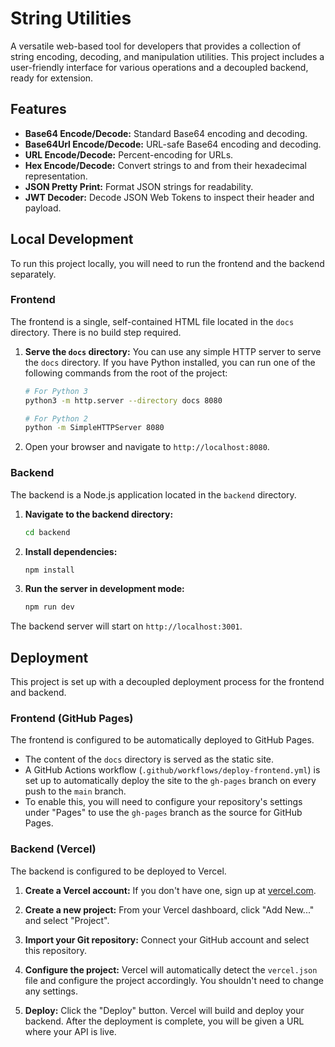 # String Utilities

A versatile web-based tool for developers that provides a collection of string encoding, decoding, and manipulation utilities. This project includes a user-friendly interface for various operations and a decoupled backend, ready for extension.

## Features

- **Base64 Encode/Decode:** Standard Base64 encoding and decoding.
- **Base64Url Encode/Decode:** URL-safe Base64 encoding and decoding.
- **URL Encode/Decode:** Percent-encoding for URLs.
- **Hex Encode/Decode:** Convert strings to and from their hexadecimal representation.
- **JSON Pretty Print:** Format JSON strings for readability.
- **JWT Decoder:** Decode JSON Web Tokens to inspect their header and payload.

## Local Development

To run this project locally, you will need to run the frontend and the backend separately.

### Frontend

The frontend is a single, self-contained HTML file located in the `docs` directory. There is no build step required.

1.  **Serve the `docs` directory:** You can use any simple HTTP server to serve the `docs` directory. If you have Python installed, you can run one of the following commands from the root of the project:

    ```bash
    # For Python 3
    python3 -m http.server --directory docs 8080
    ```

    ```bash
    # For Python 2
    python -m SimpleHTTPServer 8080
    ```

2.  Open your browser and navigate to `http://localhost:8080`.

### Backend

The backend is a Node.js application located in the `backend` directory.

1.  **Navigate to the backend directory:**
    ```bash
    cd backend
    ```

2.  **Install dependencies:**
    ```bash
    npm install
    ```

3.  **Run the server in development mode:**
    ```bash
    npm run dev
    ```

The backend server will start on `http://localhost:3001`.

## Deployment

This project is set up with a decoupled deployment process for the frontend and backend.

### Frontend (GitHub Pages)

The frontend is configured to be automatically deployed to GitHub Pages.

-   The content of the `docs` directory is served as the static site.
-   A GitHub Actions workflow (`.github/workflows/deploy-frontend.yml`) is set up to automatically deploy the site to the `gh-pages` branch on every push to the `main` branch.
-   To enable this, you will need to configure your repository's settings under "Pages" to use the `gh-pages` branch as the source for GitHub Pages.

### Backend (Vercel)

The backend is configured to be deployed to Vercel.

1.  **Create a Vercel account:** If you don't have one, sign up at [vercel.com](https://vercel.com).

2.  **Create a new project:** From your Vercel dashboard, click "Add New..." and select "Project".

3.  **Import your Git repository:** Connect your GitHub account and select this repository.

4.  **Configure the project:** Vercel will automatically detect the `vercel.json` file and configure the project accordingly. You shouldn't need to change any settings.

5.  **Deploy:** Click the "Deploy" button. Vercel will build and deploy your backend. After the deployment is complete, you will be given a URL where your API is live.

